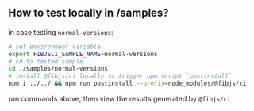 ## How to test locally in /samples?

in case testing `normal-versions`:

```bash
# set environment variable
export FIBJSCI_SAMPLE_NAME=normal-versions
# cd to tested sample
cd ./samples/normal-versions
# install @fibjs/ci locally to trigger npm script `postinstall`
npm i ../../ && npm run postinstall --prefix=node_modules/@fibjs/ci
```

run commands above, then view the results generated by `@fibjs/ci`